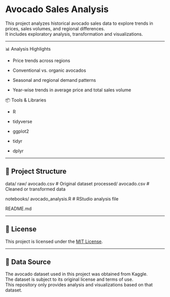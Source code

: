 
# Avocado Sales Analysis


This project analyzes historical avocado sales data to explore trends in prices, sales volumes, and regional differences.  
It includes exploratory analysis, transformation and visualizations.

---

📊 Analysis Highlights

* Price trends across regions

* Conventional vs. organic avocados

* Seasonal and regional demand patterns

* Year-wise trends in average price and total sales volume 


📦 Tools & Libraries

* R

* tidyverse

* ggplot2

* tidyr 

* dplyr

---

## 📂 Project Structure

data/
  raw/
    avocado.csv              # Original dataset
  processed/
    avocado.csv             # Cleaned or transformed data

notebooks/
  avocado_analysis.R         # RStudio analysis file

README.md

---

## 📝 License
This project is licensed under the [MIT License](LICENSE). 

---

## 📌 Data Source
The avocado dataset used in this project was obtained from Kaggle.  
The dataset is subject to its original license and terms of use.  
This repository only provides analysis and visualizations based on that dataset.
